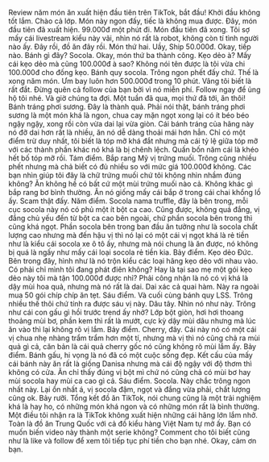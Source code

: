 Review năm món ăn xuất hiện đầu tiên trên TikTok, bắt đầu! 
Khởi đầu không tốt lắm. Chào cả lớp. Món này ngon đấy, tiếc là không mua được. Đây, món đầu tiên đã xuất hiện. 99.000đ một phút đi. Món đầu tiên đã xong. Tôi sợ mấy cái livestream kiểu này vãi, nhìn nó rất là robot, không còn tí tình người nào ấy. Đây rồi, đồ ăn đây rồi. Món thứ hai. Uầy, Ship 50.000đ. Okay, tiếp nào. Bánh gì đây? Socola. Okay, món thứ ba thành công. Kẹo dẻo à? Mấy cái kẹo dẻo mà cũng 100.000đ à sao? Không nói tên được là tôi vừa chi 100.000đ cho đống kẹo. Bánh quy socola. Trông ngon phết đấy chứ. Thế là xong năm món. Ưm bay luôn hơn 500.000đ trong 10 phút. Vâng tôi biết là rất đắt. Đừng quên cả follow của bạn bởi vì nó miễn phí. Follow ngay để ủng hộ tôi nhé. Và giờ chúng ta đợi. Một tuần đã qua, mọi thứ đã tới, ăn thôi! Bánh tráng phơi sương. Đây là thành quả. Phải nói thật, bánh tráng phơi sương là một món khá là ngon, chua cay mặn ngọt xong lại có ít béo béo ngậy ngậy, xong rồi còn vừa dai lại vừa giòn. Cái bánh tráng của hãng này nó đỡ dai hơn rất là nhiều, ăn nó dễ dàng thoải mái hơn hẳn. Chỉ có một điểm trừ duy nhất, tôi biết là tóp mỡ khá đắt nhưng mà cái tỷ lệ giữa tóp mỡ với các thành phần khác nó khá là bị chênh lệch. Quấn bốn năm cái là khéo hết bố tóp mỡ rồi. Tám điểm. Bắp rang Mỹ vị trứng muối. Trông cũng nhiều phết nhưng mà chả biết có đủ nhiều so với mức giá 100.000đ không. Các bạn nhìn giúp tôi đây là chữ trứng muối chứ tôi không nhìn nhầm đúng không? Ăn không hề có bất cứ một mùi trứng muối nào cả. Không khác gì bắp rang bơ bình thường. Ăn nó giống mấy cái bắp ở trong cái chai khổng lồ ấy. Scam thật đấy. Năm điểm. Socola nama truffle, đây là bên trong, mỗi cục socola này nó có phủ một ít bột ca cao. Cũng được, không quá đắng, vị đắng chủ yếu đến từ bột ca cao bên ngoài, chứ phần socola bên trong thì cũng khá ngọt. Phần socola bên trong ban đầu ăn tưởng như là socola chất lượng cao nhưng mà đến hậu vị thì nó lại có một cái vị ngọt khá là rẻ tiền như là kiểu cái socola xe ô tô ấy, nhưng mà nói chung là ăn được, nó không bị quá là ngấy như mấy cái loại socola rẻ tiền kia. Bảy điểm. Kẹo dẻo Đức. Bên trong đây, hình như là nó trộn kiểu các loại hãng kẹo dẻo với nhau vào. Có phải chỉ mình tôi đang phát điên không? Hay là tại sao mẹ một gói kẹo dẻo này tôi mà tận 100.000đ được nhỉ? Phải công nhận là nó có vị khá là dậy mùi hoa quả, nhưng mà nó rất là dai. Dai xác cả quai hàm. Này ra ngoài mua 50 gói chíp chíp ăn tẹt. Sáu điểm. Và cuối cùng bánh quy LSS. Trông nhiều thế thôi chứ tính ra được sáu vị này. Dâu tây. Nhìn nó như này. Trông như cái con gấu gì hồi trước trend ấy nhở? Lớp bột giòn, hơi hơi thoang thoảng mùi bơ, phần kem thì rất là mướt, cực kỳ dậy mùi dâu nhưng mà lúc ăn vào thì lại không rõ vị lắm. Bảy điểm. Cherry, đây. Cái này nó có một cái vị chua nhẹ nhàng trẩm trẩm hơn một tí, nhưng mà vị thì nó cũng chả ra mùi quả gì cả, căn bản là cái quả cherry gốc nó cũng không rõ mùi lắm ấy. Bảy điểm. Bánh gấu, hi vọng là nó đã có một cuộc sống đẹp. Kết cấu của mấy cái bánh này ăn rất là giống Danisa nhưng mà cái độ ngậy với độ thơm thì không có cửa. Ăn chỉ thấy đúng vị bột mì chứ nó cũng chả có mùi bơ hay mùi socola hay mùi ca cao gì cả. Sáu điểm. Socola. Này chắc trông ngon nhất này. Lại ổn nhất á, vị socola đậm, ngọt và đắng vừa phải, chất lượng cũng ok. Bảy rưỡi. Tổng kết đồ ăn TikTok, nói chung cũng là một trải nghiệm khá là hay ho, có những món khá ngon và có những món rất là bình thường. Một điều tôi nhận ra là TikTok không xuất hiện những cái hãng lớn lắm nhở. Toàn là đồ ăn Trung Quốc với cả đồ kiểu hàng Việt Nam tự mở ấy. Bạn có muốn biến video này thành một serie không? Comment cho tôi biết cũng như là like và follow để xem tôi tiếp tục phí tiền cho bạn nhé. Okay, cảm ơn bạn.